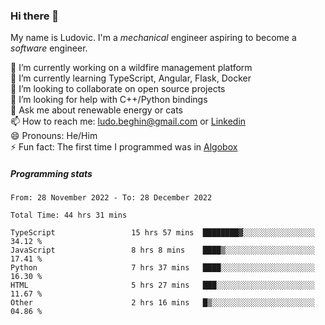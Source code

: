 ### Hi there 👋

My name is Ludovic. I'm a *mechanical* engineer aspiring to become a *software* engineer.

 🔭 I’m currently working on a wildfire management platform<br/>
 🌱 I’m currently learning TypeScript, Angular, Flask, Docker<br/>
 👯 I’m looking to collaborate on open source projects<br/>
 🤔 I’m looking for help with C++/Python bindings<br/>
 💬 Ask me about renewable energy or cats<br/>
 📫 How to reach me: ludo.beghin@gmail.com or [Linkedin](https://www.linkedin.com/in/ludovic-beghin/)<br/>
 😄 Pronouns: He/Him<br/>
 ⚡ Fun fact: The first time I programmed was in [Algobox](https://fr.wikipedia.org/wiki/Algobox)<br/>

##### Programming stats
<!--START_SECTION:waka-->

```text
From: 28 November 2022 - To: 28 December 2022

Total Time: 44 hrs 31 mins

TypeScript                 15 hrs 57 mins  ████████▓░░░░░░░░░░░░░░░░   34.12 %
JavaScript                 8 hrs 8 mins    ████▒░░░░░░░░░░░░░░░░░░░░   17.41 %
Python                     7 hrs 37 mins   ████░░░░░░░░░░░░░░░░░░░░░   16.30 %
HTML                       5 hrs 27 mins   ███░░░░░░░░░░░░░░░░░░░░░░   11.67 %
Other                      2 hrs 16 mins   █▒░░░░░░░░░░░░░░░░░░░░░░░   04.86 %
```

<!--END_SECTION:waka-->
